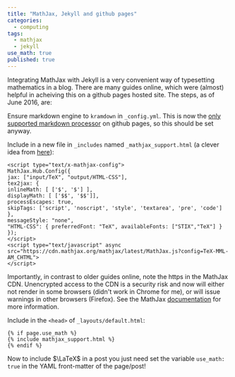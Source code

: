 ```yaml
---
title: "MathJax, Jekyll and github pages"
categories:
  - computing
tags:
  - mathjax
  - jekyll
use_math: true
published: true
---
```


Integrating MathJax with Jekyll is a very convenient way of typesetting mathematics in a blog. There are many guides online, which were (almost) helpful in acheiving this on a github pages hosted site. The steps, as of June 2016, are:

Ensure markdown engine to `kramdown` in `_config.yml`. This is now the [only supported markdown processor](https://help.github.com/articles/updating-your-markdown-processor-to-kramdown/) on github pages, so this should be set anyway.

Include in a new file in `_includes` named `_mathjax_support.html` (a clever idea from [here](http://haixing-hu.github.io/programming/2013/09/20/how-to-use-mathjax-in-jekyll-generated-github-pages/)): 
```
<script type="text/x-mathjax-config">
MathJax.Hub.Config({
jax: ["input/TeX", "output/HTML-CSS"],
tex2jax: {
inlineMath: [ ['$', '$'] ],
displayMath: [ ['$$', '$$']],
processEscapes: true,
skipTags: ['script', 'noscript', 'style', 'textarea', 'pre', 'code']
},
messageStyle: "none",
"HTML-CSS": { preferredFont: "TeX", availableFonts: ["STIX","TeX"] }
});
</script>
<script type="text/javascript" async
src="https://cdn.mathjax.org/mathjax/latest/MathJax.js?config=TeX-MML-AM_CHTML">
</script>
```
Importantly, in contrast to older guides online, note the https in the MathJax CDN. Unencrypted access to the CDN is a security risk and now will either not render in some browsers (didn't work in Chrome for me), or will issue warnings in other browsers (Firefox). See the MathJax [documentation](http://docs.mathjax.org/en/latest/start.html#secure-access-to-the-cdn) for more information.

Include in the `<head>` of `_layouts/default.html`:
    
```
{% if page.use_math %}
{% include mathjax_support.html %}
{% endif %}
```

Now to include $\LaTeX$ in a post you just need set the variable `use_math: true` in the YAML front-matter of the page/post!

